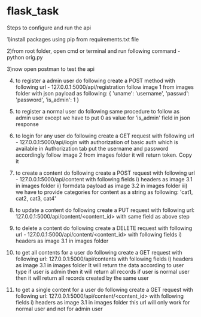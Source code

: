 # flask_task

Steps to configure and run the api

1)install packages using pip from requirements.txt file

2)from root folder, open cmd or terminal and run following command - python orig.py

3)now open postman to test the api

4) to register a admin user do following
    create a POST method with following url -
        127.0.0.1:5000/api/registration
        follow image 1 from images folder
        with json payload as following:
            {
                'uname': 'username',
                'passwd': 'password',
                'is_admin': 1
            }

5) to register a normal user do following
    same procedure to follow as admin user except we have to put 0 as value for 'is_admin' field in json response

6) to login for any user do following
    create a GET request with following url -
        127.0.0.1:5000/api/login
        with authorization of basic auth which is available in Authorization tab
        put the username and password accordingly
        follow image 2 from images folder
        it will return token. Copy it

7) to create a content do following
    create a POST request with following url -
        127.0.0.1:5000/api/content
        with following fields
        i) headers as image 3.1 in images folder
        ii) formdata payload as image 3.2 in images folder
        iii) we have to provide categories for content as a string as following: 'cat1, cat2, cat3, cat4' 

8) to update a content do following
    create a PUT request with following url:
    127.0.0.1:5000/api/content/<content_id>
    with same field as above step

9) to delete a content do following
    create a DELETE request with following url -
        127.0.0.1:5000/api/content/<content_id>
        with following fields
        i) headers as image 3.1 in images folder

10) to get all contents for a user do following
    create a GET request with following url: 
        127.0.0.1:5000/api/contents
        with following fields
        i) headers as image 3.1 in images folder
    It will return the data according to user type
    if user is admin then it will return all records
    if user is normal user then it will return all records created by the same user

11) to get a single content for a user do following
    create a GET request with following url: 
        127.0.0.1:5000/api/content/<content_id>
        with following fields
        i) headers as image 3.1 in images folder
    this url will only work for normal user and not for admin user

